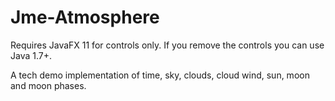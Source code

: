 
Jme-Atmosphere
===

Requires JavaFX 11 for controls only. If you remove the controls you can use Java 1.7+.

A tech demo implementation of time, sky, clouds, cloud wind, sun, moon and moon phases.

